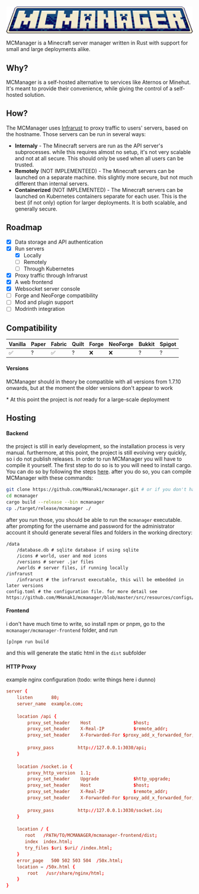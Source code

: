 <p align="center">
    <img alt="MCManager" src="https://raw.githubusercontent.com/MHanak1/mcmanager/refs/heads/master/src/resources/icons/logo.png"/>
</p>
MCManager is a Minecraft server manager written in Rust with support for small and large deployments alike.

## Why? 

MCManager is a self-hosted alternative to services like Aternos or Minehut. It's meant to provide their convenience, while giving the control of a self-hosted solution. 

## How?

The MCManager uses [Infrarust](https://infrarust.dev/) to proxy traffic to users' servers, based on the hostname. Those servers can be run in several ways:
* **Internaly** - The Minecraft servers are run as the API server's subprocesses. while this requires almost no setup, it's not very scalable and not at all secure. This should only be used when all users can be trusted.
* **Remotely** (NOT IMPLEMENTEED) - The Minecraft servers can be launched on a separate machine. this slightly more secure, but not much different than internal servers.
* **Containerized** (NOT IMPLEMENTED) - The Minecraft servers can be launched on Kubernetes containers separate for each user. This is the best (if not only) option for larger deployments. It is both scalable, and generally secure.

## Roadmap

- [x] Data storage and API authentication
- [x] Run servers
    - [x] Locally
    - [ ] Remotely
    - [ ] Through Kubernetes
- [x] Proxy traffic through Infrarust
- [x] A web frontend
- [x] Websocket server console
- [ ] Forge and NeoForge compatibility
- [ ] Mod and plugin support
- [ ] Modrinth integration

## Compatibility

| Vanilla | Paper | Fabric | Quilt | Forge | NeoForge | Bukkit | Spigot |
|---------|-------|--------|-------|-------|----------|--------|--------|
| ✅       | ?     | ✅      | ?     | ❌     | ❌        | ?      | ?      |

#### Versions

MCManager should in theory be compatible with all versions from 1.7.10 onwards, but at the moment the older versions don't appear to work

\* At this point the project is *not* ready for a large-scale deployment

## Hosting

#### Backend

the project is still in early development, so the installation process is very manual. furthermore, at this point, the project is still evolving very quickly, so i do not publish releases. In order to run MCManager you will have to compile it yourself. The first step to do so is to you will need to install cargo. You can do so by following the steps [here](https://doc.rust-lang.org/cargo/getting-started/installation.html). after you do so, you can compile MCManager with these commands:

```bash
git clone https://github.com/MHanak1/mcmanager.git # or if you don't have git you can download the repository manually
cd mcmanager
cargo build --release --bin mcmanager
cp ./target/release/mcmanager ./
```
after you run those, you should be able to run the `mcmanager` executable. after prompting for the username and password for the administrator account it should generate several files and folders in the working directory:
```
/data
    /database.db # sqlite database if using sqlite
    /icons # world, user and mod icons
    /versions # server .jar files
    /worlds # server files, if running locally
/infrarust
    /infrarust # the infrarust executable, this will be embedded in later versions
config.toml # the configuration file. for more detail see https://github.com/MHanak1/mcmanager/blob/master/src/resources/configs/default_config.toml
```

#### Frontend
i don't have much time to write, so install npm or pnpm, go to the `mcmanager/mcmanager-frontend` folder, and run
```
[p]npm run build
```
and this will generate the static html in the `dist` subfolder
#### HTTP Proxy

example nginx configuration (todo: write things here i dunno)
```conf
server {
    listen       80;
    server_name  example.com;

    location /api {
        proxy_set_header    Host                $host;
        proxy_set_header    X-Real-IP           $remote_addr;
        proxy_set_header    X-Forwarded-For $proxy_add_x_forwarded_for;

        proxy_pass         http://127.0.0.1:3030/api;
    }

    location /socket.io {
        proxy_http_version  1.1;
        proxy_set_header    Upgrade             $http_upgrade;
        proxy_set_header    Host                $host;
        proxy_set_header    X-Real-IP           $remote_addr;
        proxy_set_header    X-Forwarded-For $proxy_add_x_forwarded_for;

        proxy_pass         http://127.0.0.1:3030/socket.io;
    }

    location / {
       root   /PATH/TO/MCMANAGER/mcmanager-frontend/dist;
       index  index.html;
       try_files $uri $uri/ /index.html;
    }
    error_page   500 502 503 504  /50x.html;
    location = /50x.html {
        root   /usr/share/nginx/html;
    }
}
```
